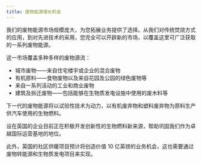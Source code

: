 ```yaml
---
title: 废物能源增长机会
---
```


我们的废物能源市场规模庞大，为您拓展业务提供了选择。从我们对传统焚烧方式的应用，到对先进技术的采用，您完全可以开辟新的市场，以覆盖这里可广泛获取的一系列废物能源。

这一市场覆盖多种多样的废物源流：
- 城市废物——来自住宅楼宇或企业的混合废物
- 有机原料——食物废物以及来自花园及公园的绿色废物等
- 来自一系列活动的工业和商业废物
- 建筑及拆迁废物——包括能够在生物质发电设施中使用的废木料等

下一代的废物能源将以试验性技术为动力，以有机废弃物和塑料废弃物为原料生产供汽车使用的生物燃料。

设在英国的企业目前正在积极开发创新性的生物燃料新来源，帮助巩固我们作为卓越国际运营基地的地位。

此外，英国的社区供暖项目预计将创造价值 10 亿英镑的业务机会，这也需要通过废物转能源和生物质发电项目来实现。

